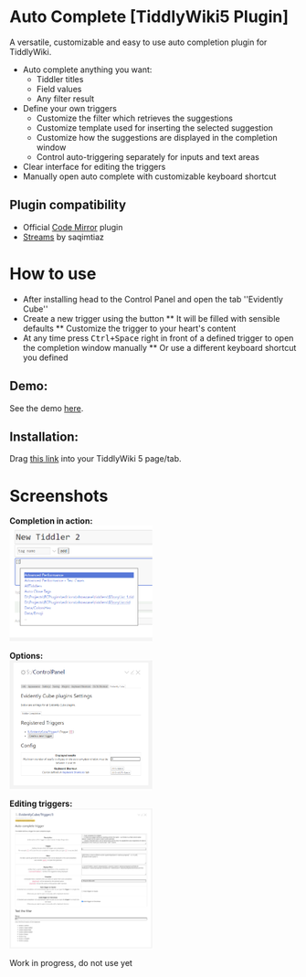 # Auto Complete [TiddlyWiki5 Plugin]

A versatile, customizable and easy to use auto completion plugin for TiddlyWiki.

* Auto complete anything you want:
   * Tiddler titles
   * Field values
   * Any filter result
* Define your own triggers
   * Customize the filter which retrieves the suggestions
   * Customize template used for inserting the selected suggestion
   * Customize how the suggestions are displayed in the completion window
   * Control auto-triggering separately for inputs and text areas
* Clear interface for editing the triggers
* Manually open auto complete with customizable keyboard shortcut

## Plugin compatibility

 * Official [Code Mirror](https://tiddlywiki.com/plugins/tiddlywiki/codemirror/) plugin
 * [Streams](https://saqimtiaz.github.io/streams/) by saqimtiaz

# How to use

* After installing head to the Control Panel and open the tab ''Evidently Cube''
* Create a new trigger using the button
** It will be filled with sensible defaults
** Customize the trigger to your heart's content
* At any time press <kbd>Ctrl+Space</kbd> right in front of a defined trigger to open the completion window manually
** Or use a different keyboard shortcut you defined

## Demo:

See the demo [here](https://evidentlycube.github.io/TW5-PluginShowcase/#Auto%20Complete).

## Installation:

Drag [this link](https://evidentlycube.github.io/TW5-PluginShowcase/#%24%3A%2Fplugins%2FEvidentlyCube%2FAutoComplete) into your TiddlyWiki 5 page/tab.
# Screenshots

**Completion in action:**<br>
<a href="images/completion.png?raw=true">
<img src="images/completion.png?raw=true" width="250">
</a>

**Options:**<br>
<a href="images/settings.png?raw=true">
<img src="images/settings.png?raw=true" width="250">
</a>

**Editing triggers:**<br>
<a href="images/trigger.png?raw=true">
<img src="images/trigger.png?raw=true" width="250">
</a>

Work in progress, do not use yet


